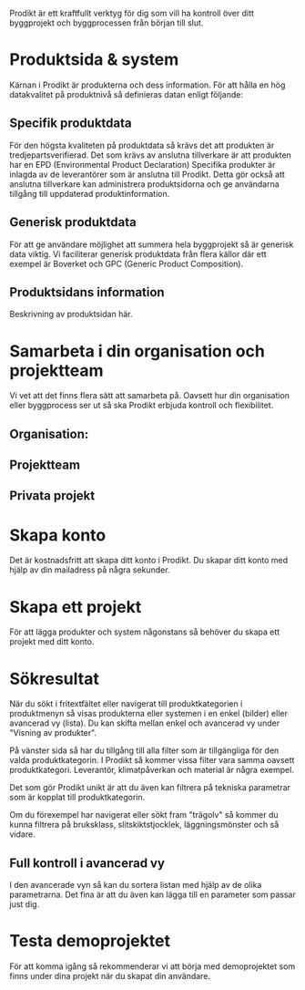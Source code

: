 Prodikt är ett kraftfullt verktyg för dig som vill ha kontroll över ditt byggprojekt och byggprocessen från början till slut.

# Produktsida & system

Kärnan i Prodikt är produkterna och dess information. För att hålla en hög datakvalitet på produktnivå så definieras datan enligt följande:

## Specifik produktdata

För den högsta kvaliteten på produktdata så krävs det att produkten är tredjepartsverifierad. Det som krävs av anslutna tillverkare är att produkten har en EPD (Environmental Product Declaration) Specifika produkter är inlagda av de leverantörer som är anslutna till Prodikt. 
Detta gör också att anslutna tillverkare kan administrera produktsidorna och ge användarna tillgång till uppdaterad produktinformation.

## Generisk produktdata

För att ge användare möjlighet att summera hela byggprojekt så är generisk data viktig. Vi faciliterar generisk produktdata från flera källor där ett exempel är Boverket och GPC (Generic Product Composition).


## Produktsidans information

Beskrivning av produktsidan här.


# Samarbeta i din organisation och projektteam

Vi vet att det finns flera sätt att samarbeta på. Oavsett hur din organisation eller byggprocess ser ut så ska Prodikt erbjuda kontroll och flexibilitet.

## Organisation:

## Projektteam

## Privata projekt

# Skapa konto

Det är kostnadsfritt att skapa ditt konto i Prodikt. Du skapar ditt konto med hjälp av din mailadress på några sekunder.



# Skapa ett projekt

För att lägga produkter och system någonstans så behöver du skapa ett projekt med ditt konto.

	




# Sökresultat

När du sökt i fritextfältet eller navigerat till produktkategorien i produktmenyn så visas produkterna eller systemen i en enkel (bilder) eller avancerad vy (lista). Du kan skifta mellan enkel och avancerad vy under "Visning av produkter".

På vänster sida så har du tillgång till alla filter som är tillgängliga för den valda produktkategorin. I Prodikt så kommer vissa filter vara samma oavsett produktkategori. Leverantör, klimatpåverkan och material är några exempel.


Det som gör Prodikt unikt är att du även kan filtrera på tekniska parametrar som är kopplat till produktkategorin.

Om du förexempel har navigerat eller sökt fram "trägolv" så kommer du kunna filtrera på bruksklass, slitskiktstjocklek, läggningsmönster och så vidare. 


## Full kontroll i avancerad vy

I den avancerade vyn så kan du sortera listan med hjälp av de olika parametrarna. Det fina är att du även kan lägga till en parameter som passar just dig. 

# Testa demoprojektet


För att komma igång så rekommenderar vi att börja med demoprojektet som finns under dina projekt när du skapat din användare.



